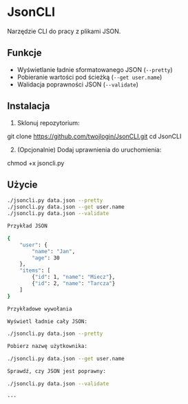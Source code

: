 # JsonCLI

Narzędzie CLI do pracy z plikami JSON.

## Funkcje

- Wyświetlanie ładnie sformatowanego JSON (`--pretty`)
- Pobieranie wartości pod ścieżką (`--get user.name`)
- Walidacja poprawności JSON (`--validate`)

## Instalacja

1. Sklonuj repozytorium:

git clone https://github.com/twojlogin/JsonCLI.git
cd JsonCLI

2. (Opcjonalnie) Dodaj uprawnienia do uruchomienia:

chmod +x jsoncli.py

## Użycie

```bash
./jsoncli.py data.json --pretty
./jsoncli.py data.json --get user.name
./jsoncli.py data.json --validate

Przykład JSON

{
    "user": {
        "name": "Jan",
        "age": 30
    },
    "items": [
        {"id": 1, "name": "Miecz"},
        {"id": 2, "name": "Tarcza"}
    ]
}

Przykładowe wywołania

Wyświetl ładnie cały JSON:

./jsoncli.py data.json --pretty

Pobierz nazwę użytkownika:

./jsoncli.py data.json --get user.name

Sprawdź, czy JSON jest poprawny:

./jsoncli.py data.json --validate

---
